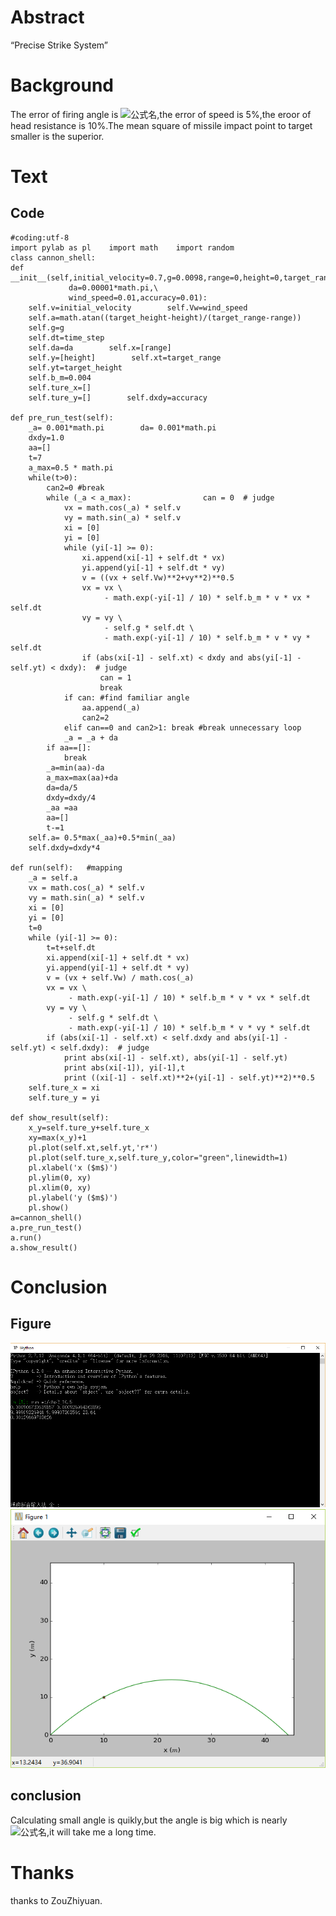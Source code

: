# Abstract
  “Precise Strike System”
# Background
  The error of firing angle is ![公式名](http://latex.codecogs.com/png.latex?\\pm2^{o}),the error of speed is 5%,the eroor of
  head resistance is 10%.The mean square of missile impact point to target smaller is the superior.
# Text
## Code
    #coding:utf-8
    import pylab as pl    import math    import random
    class cannon_shell:
    def __init__(self,initial_velocity=0.7,g=0.0098,range=0,height=0,target_range=10,target_height=10,time_step=0.005,\
                 da=0.00001*math.pi,\
                 wind_speed=0.01,accuracy=0.01):
        self.v=initial_velocity        self.Vw=wind_speed
        self.a=math.atan((target_height-height)/(target_range-range))
        self.g=g
        self.dt=time_step
        self.da=da        self.x=[range]
        self.y=[height]        self.xt=target_range
        self.yt=target_height
        self.b_m=0.004
        self.ture_x=[]
        self.ture_y=[]        self.dxdy=accuracy

    def pre_run_test(self):
        _a= 0.001*math.pi        da= 0.001*math.pi
        dxdy=1.0
        aa=[]
        t=7
        a_max=0.5 * math.pi
        while(t>0):
            can2=0 #break
            while (_a < a_max):                can = 0  # judge
                vx = math.cos(_a) * self.v
                vy = math.sin(_a) * self.v
                xi = [0]
                yi = [0]
                while (yi[-1] >= 0):
                    xi.append(xi[-1] + self.dt * vx)
                    yi.append(yi[-1] + self.dt * vy)
                    v = ((vx + self.Vw)**2+vy**2)**0.5
                    vx = vx \
                         - math.exp(-yi[-1] / 10) * self.b_m * v * vx * self.dt
                    vy = vy \
                         - self.g * self.dt \
                         - math.exp(-yi[-1] / 10) * self.b_m * v * vy * self.dt
                    if (abs(xi[-1] - self.xt) < dxdy and abs(yi[-1] - self.yt) < dxdy):  # judge
                        can = 1
                        break
                if can: #find familiar angle
                    aa.append(_a)
                    can2=2
                elif can==0 and can2>1: break #break unnecessary loop
                _a = _a + da
            if aa==[]:
                break
            _a=min(aa)-da
            a_max=max(aa)+da
            da=da/5
            dxdy=dxdy/4
            _aa =aa
            aa=[]
            t-=1
        self.a= 0.5*max(_aa)+0.5*min(_aa)
        self.dxdy=dxdy*4

    def run(self):   #mapping
        _a = self.a
        vx = math.cos(_a) * self.v
        vy = math.sin(_a) * self.v
        xi = [0]
        yi = [0]
        t=0
        while (yi[-1] >= 0):
            t=t+self.dt
            xi.append(xi[-1] + self.dt * vx)
            yi.append(yi[-1] + self.dt * vy)
            v = (vx + self.Vw) / math.cos(_a)
            vx = vx \
                 - math.exp(-yi[-1] / 10) * self.b_m * v * vx * self.dt
            vy = vy \
                 - self.g * self.dt \
                 - math.exp(-yi[-1] / 10) * self.b_m * v * vy * self.dt
            if (abs(xi[-1] - self.xt) < self.dxdy and abs(yi[-1] - self.yt) < self.dxdy):  # judge
                print abs(xi[-1] - self.xt), abs(yi[-1] - self.yt)
                print abs(xi[-1]), yi[-1],t
                print ((xi[-1] - self.xt)**2+(yi[-1] - self.yt)**2)**0.5
        self.ture_x = xi
        self.ture_y = yi

    def show_result(self):
        x_y=self.ture_y+self.ture_x
        xy=max(x_y)+1
        pl.plot(self.xt,self.yt,'r*')
        pl.plot(self.ture_x,self.ture_y,color="green",linewidth=1)
        pl.xlabel('x ($m$)')
        pl.ylim(0, xy)
        pl.xlim(0, xy)
        pl.ylabel('y ($m$)')
        pl.show()
    a=cannon_shell()
    a.pre_run_test()
    a.run()
    a.show_result()
# Conclusion
## Figure
   ![1](https://github.com/tmh726699/compuational_physics_2014301020051/blob/master/%E6%88%AA%E5%9B%BE1.png)
   ![2](https://github.com/tmh726699/compuational_physics_2014301020051/blob/master/%E6%88%AA%E5%9B%BE2.png)
## conclusion
   Calculating small angle is quikly,but the angle is big which is nearly ![公式名](http://latex.codecogs.com/png.latex?\\pm90^{o}),it      will take me a long time.
# Thanks
  thanks to ZouZhiyuan.
